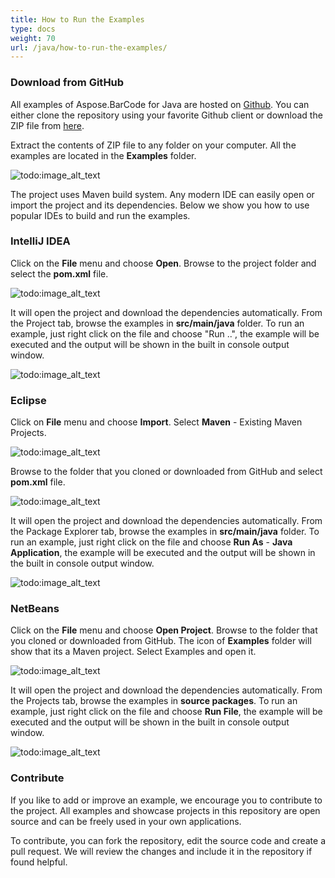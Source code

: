 ```yaml
---
title: How to Run the Examples
type: docs
weight: 70
url: /java/how-to-run-the-examples/
---
```


### **Download from GitHub**
All examples of Aspose.BarCode for Java are hosted on [Github](https://github.com/aspose-barcode/Aspose.BarCode-for-Java). You can either clone the repository using your favorite Github client or download the ZIP file from [here](https://github.com/aspose-barcode/Aspose.BarCode-for-Java/archive/master.zip).

Extract the contents of ZIP file to any folder on your computer. All the examples are located in the **Examples** folder.

![todo:image_alt_text](http://i.imgur.com/wp6izVl.png)

The project uses Maven build system. Any modern IDE can easily open or import the project and its dependencies. Below we show you how to use popular IDEs to build and run the examples.
### **IntelliJ IDEA**
Click on the **File** menu and choose **Open**. Browse to the project folder and select the **pom.xml** file.

![todo:image_alt_text](http://i.imgur.com/Cd8yr19.png)

It will open the project and download the dependencies automatically. From the Project tab, browse the examples in **src/main/java** folder. To run an example, just right click on the file and choose "Run ..", the example will be executed and the output will be shown in the built in console output window.

![todo:image_alt_text](http://i.imgur.com/pZ092rJ.png)
### **Eclipse**
Click on **File** menu and choose **Import**. Select **Maven** - Existing Maven Projects.

![todo:image_alt_text](http://i.imgur.com/nReoOb7.png)

Browse to the folder that you cloned or downloaded from GitHub and select **pom.xml** file.

![todo:image_alt_text](http://i.imgur.com/xEytaDI.png)

It will open the project and download the dependencies automatically. From the Package Explorer tab, browse the examples in **src/main/java** folder. To run an example, just right click on the file and choose **Run As** - **Java Application**, the example will be executed and the output will be shown in the built in console output window.

![todo:image_alt_text](http://i.imgur.com/oLDNDen.png)
### **NetBeans**
Click on the **File** menu and choose **Open Project**. Browse to the folder that you cloned or downloaded from GitHub. The icon of **Examples** folder will show that its a Maven project. Select Examples and open it. 

![todo:image_alt_text](http://i.imgur.com/sDZo1Yh.png)

It will open the project and download the dependencies automatically. From the Projects tab, browse the examples in **source packages**. To run an example, just right click on the file and choose **Run File**, the example will be executed and the output will be shown in the built in console output window.

![todo:image_alt_text](http://i.imgur.com/M5YJGkx.png)
### **Contribute**
If you like to add or improve an example, we encourage you to contribute to the project. All examples and showcase projects in this repository are open source and can be freely used in your own applications.

To contribute, you can fork the repository, edit the source code and create a pull request. We will review the changes and include it in the repository if found helpful.
